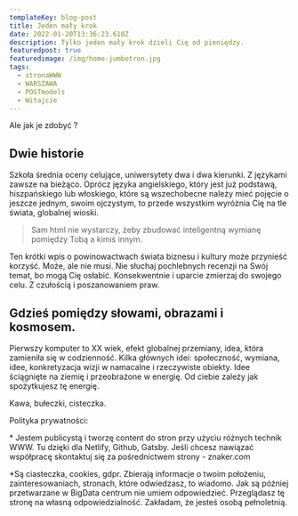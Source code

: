 ```yaml
---
templateKey: blog-post
title: Jeden mały krok
date: 2022-01-20T13:36:23.610Z
description: Tylko jeden mały krok dzieli Cię od pieniędzy.
featuredpost: true
featuredimage: /img/home-jumbotron.jpg
tags:
  - stronaWWW
  - WARSZAWA
  - POSTmodels
  - Witajcie
---
```

Ale jak je zdobyć ?

## Dwie historie

Szkoła średnia oceny celujące, uniwersytety dwa i dwa kierunki. Z językami zawsze na bieżąco. Oprócz języka angielskiego, który jest już podstawą, hiszpańskiego lub włoskiego, które są wszechobecne należy mieć pojęcie o jeszcze jednym, swoim ojczystym, to przede wszystkim wyróżnia Cię na tle świata, globalnej wioski.

> Sam html nie wystarczy, żeby zbudować inteligentną wymianę pomiędzy Tobą a kimiś innym.

Ten krótki wpis o powinowactwach świata biznesu i kultury może przynieść korzyść. Może, ale nie musi. Nie słuchaj pochlebnych recenzji na Swój temat, bo mogą Cię osłabić. Konsekwentnie i uparcie zmierzaj do swojego celu. Z czułością i poszanowaniem praw.

## Gdzieś pomiędzy słowami, obrazami i kosmosem.

Pierwszy komputer to XX wiek, efekt globalnej przemiany, idea, która zamieniła się w codzienność. Kilka głównych idei: społeczność, wymiana, idee, konkretyzacja wizji w namacalne i rzeczywiste obiekty. Idee ściągnięte na ziemię i przeobrażone w energię. Od ciebie zależy jak spożytkujesz tę energię.

Kawa, bułeczki, cisteczka.

Polityka prywatności:

\* Jestem publicystą i tworzę content do stron przy użyciu różnych technik WWW. Tu dzięki dla Netlify, Github, Gatsby. Jeśli chcesz nawiązać współpracę skontaktuj się za pośrednictwem strony - znaker.com

\*Są ciasteczka, cookies, gdpr. Zbierają informacje o twoim położeniu, zainteresowaniach, stronach, które odwiedzasz, to wiadomo. Jak są później przetwarzane w BigData centrum nie umiem odpowiedzieć. Przeglądasz tę stronę na własną odpowiedzialność. Zakładam, że jesteś osobą pełnoletnią.